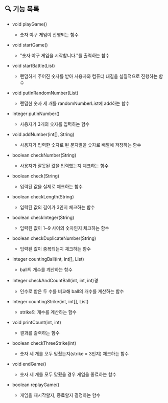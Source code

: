 ## 🔍 기능 목록

- void playGame()
  - 숫자 야구 게임이 진행되는 함수
  

- void startGame()
  - "숫자 야구 게임을 시작합니다."를 출력하는 함수


- void startBattle(List<Integer>)
  - 랜덤하게 주어진 숫자를 받아 사용자와 컴퓨터 대결을 실질적으로 진행하는 함수


- void putInRandomNumber(List<Integer>)
  - 랜덤한 숫자 세 개를 randomNumberList에 add하는 함수

  
- Integer putInNumber()
  - 사용자가 3개의 숫자를 입력하는 함수


- void addNumber(int[], String)
  - 사용자가 입력한 숫자로 된 문자열을 숫자로 배열에 저장하는 함수


- boolean checkNumber(String)
  - 사용자가 잘못된 값을 입력했는지 체크하는 함수


- boolean check(String)
  - 입력된 값을 실제로 체크하는 함수


- boolean checkLength(String)
  - 입력된 값의 길이가 3인지 체크하는 함수


- boolean checkInteger(String)
  - 입력된 값이 1~9 사이의 숫자인지 체크하는 함수


- boolean checkDuplicateNumber(String)
  - 입력된 값이 중복되는지 체크하는 함수


- Integer countingBall(int, int[], List<Integer>)
  - ball의 개수를 계산하는 함수


- Integer checkAndCountBall(int, int, int)경
  - 인수로 받은 두 수를 비교해 ball의 개수를 계산하는 함수

- Integer countingStrike(int, int[], List<Integer>)
  - strike의 개수를 계산하는 함수


- void printCount(int, int)
  - 결과를 출력하는 함수


- boolean checkThreeStrike(int)
  - 숫자 세 개를 모두 맞췄는지(strike = 3인지) 체크하는 함수


- void endGame()
  - 숫자 세 개를 모두 맞췄을 경우 게임을 종료하는 함수


- boolean replayGame()
  - 게임을 재시작할지, 종료할지 결정하는 함수
  